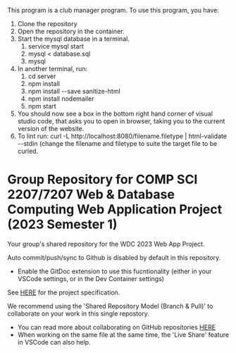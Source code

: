 This program is a club manager program. To use this program, you have:

1. Clone the repository
2. Open the repository in the container.
3. Start the mysql database in a terminal.
    1. service mysql start
    2. mysql < database.sql
    3. mysql
4. In another terminal, run:
    1. cd server
    2. npm install
    3. npm install --save sanitize-html
    4. npm install nodemailer
    5. npm start
5. You should now see a box in the bottom right hand corner of visual studio code, that asks you to open in browser, taking you to the current version of the website.
6. To lint run: curl -L http://localhost:8080/filename.filetype | html-validate --stdin (change the filename and filetype to suite the target file to be curled.

# Group Repository for COMP SCI 2207/7207 Web & Database Computing Web Application Project (2023 Semester 1) 

Your group's shared repository for the WDC 2023 Web App Project. 

Auto commit/push/sync to Github is disabled by default in this repository.  
- Enable the GitDoc extension to use this fucntionality (either in your VSCode settings, or in the Dev Container settings) 

See [HERE](https://myuni.adelaide.edu.au/courses/85266/pages/2023-web-application-group-project-specification) for the project specification.

We recommend using the 'Shared Repository Model (Branch & Pull)' to collaborate on your work in this single repostory.
- You can read more about collaborating on GitHub repositories [HERE](https://docs.github.com/en/pull-requests/collaborating-with-pull-requests)
- When working on the same file at the same time, the 'Live Share' feature in VSCode can also help.
